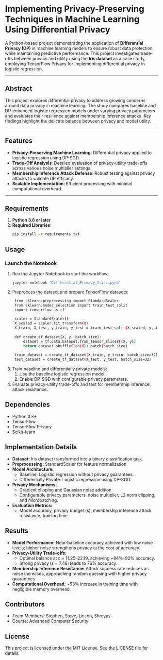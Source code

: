 # **Implementing Privacy-Preserving Techniques in Machine Learning Using Differential Privacy**

A Python-based project demonstrating the application of **Differential Privacy (DP)** in machine learning models to ensure robust data protection while maintaining predictive performance. This project investigates trade-offs between privacy and utility using the **Iris dataset** as a case study, employing TensorFlow Privacy for implementing differential privacy in logistic regression.

---

## **Abstract**
This project explores differential privacy to address growing concerns around data privacy in machine learning. The study compares baseline and DP-enhanced logistic regression models under varying privacy parameters and evaluates their resilience against membership inference attacks. Key findings highlight the delicate balance between privacy and model utility.

---

## **Features**
- **Privacy-Preserving Machine Learning**: Differential privacy applied to logistic regression using DP-SGD.
- **Trade-Off Analysis**: Detailed evaluation of privacy-utility trade-offs across various noise multiplier settings.
- **Membership Inference Attack Defense**: Robust testing against privacy attacks to validate DP efficacy.
- **Scalable Implementation**: Efficient processing with minimal computational overhead.

---

## **Requirements**
1. **Python 3.8 or later**  
2. **Required Libraries**:
   ```bash
   pip install -r requirements.txt

## **Usage**

### **Launch the Notebook**

1. Run the Jupyter Notebook to start the workflow:  
    ```bash
   jupyter notebook "Differential_Privacy_Iris.ipynb"  
3. Preprocess the dataset and prepare TensorFlow datasets:  
   ```bash
    from sklearn.preprocessing import StandardScaler
    from sklearn.model_selection import train_test_split
    import tensorflow as tf
    
    scaler = StandardScaler()
    X_scaled = scaler.fit_transform(X)
    X_train, X_test, y_train, y_test = train_test_split(X_scaled, y, test_size=0.25, random_state=42)
    
    def create_tf_dataset(X, y, batch_size):
        dataset = tf.data.Dataset.from_tensor_slices((X, y))
        return dataset.shuffle(len(X)).batch(batch_size)
    
    train_dataset = create_tf_dataset(X_train, y_train, batch_size=32)
    test_dataset = create_tf_dataset(X_test, y_test, batch_size=32)


3. Train baseline and differentially private models:  
   1. Use the baseline logistic regression model.  
   2. Enable DP-SGD with configurable privacy parameters.  
4. Evaluate privacy-utility trade-offs and test for membership inference attack resistance.

## **Dependencies**

* Python 3.8+  
* TensorFlow  
* TensorFlow Privacy  
* Scikit-learn

## **Implementation Details**

* **Dataset:** Iris dataset transformed into a binary classification task.  
* **Preprocessing:** StandardScaler for feature normalization.  
* **Model Architecture:**  
  * Baseline: Logistic regression without privacy guarantees.  
  * Differentially Private: Logistic regression using DP-SGD.  
* **Privacy Mechanisms:**  
  * Gradient clipping and Gaussian noise addition.  
  * Configurable privacy parameters: noise multiplier, L2 norm clipping, and microbatching.  
* **Evaluation Metrics:**  
  * Model accuracy, privacy budget (ε), membership inference attack resistance, training time.

## **Results**

* **Model Performance:** Near-baseline accuracy achieved with low noise levels; higher noise strengthens privacy at the cost of accuracy.  
* **Privacy-Utility Trade-offs:**  
  * Optimal balance at ε \= 11.25–22.19, achieving \~84%-92% accuracy.  
  * Strong privacy (ε \= 7.46) leads to 76% accuracy.  
* **Membership Inference Resistance:** Attack success rate reduces as noise increases, approaching random guessing with higher privacy guarantees.  
* **Computational Overhead:** \~53% increase in training time with negligible memory overhead.

## **Contributors**

* Team Members: Stephen, Steve, Linson, Shreyas  
* Course: Advanced Computer Security

## **License**

This project is licensed under the MIT License. See the LICENSE file for details.
